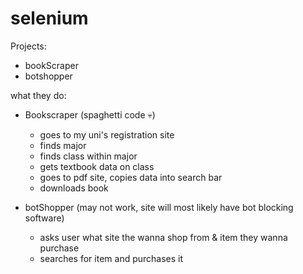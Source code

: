 # selenium
Projects:

- bookScraper
- botshopper


what they do:


- Bookscraper (spaghetti code 💀)
    - goes to my uni's registration site
    - finds major 
    - finds class within major 
    - gets textbook data on class
    - goes to pdf site, copies data into search bar
    - downloads book 

- botShopper (may not work, site will most likely have bot blocking software)
  - asks user what site the wanna shop from & item they wanna purchase
  - searches for item and purchases it 

